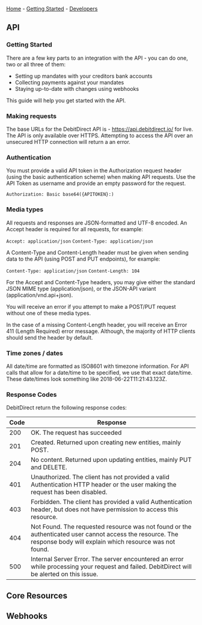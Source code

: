 [Home](/) - [Getting Started](/getting-started) - [Developers](/developers)

## API

### Getting Started

There are a few key parts to an integration with the API - you can do one, two or all three of them:

* Setting up mandates with your creditors bank accounts
* Collecting payments against your mandates
* Staying up-to-date with changes using webhooks

This guide will help you get started with the API.

### Making requests
The base URLs for the DebitDirect API is - https://api.debitdirect.io/ for live. The API is only available over HTTPS. Attempting to access the API over an unsecured HTTP connection will return a an error.

### Authentication
You must provide a valid API token in the Authorization request header (using the basic authentication scheme) when making API requests. Use the API Token as username and provide an empty password for the request.

`Authorization: Basic base64({APITOKEN}:)`

### Media types
All requests and responses are JSON-formatted and UTF-8 encoded. An Accept header is required for all requests, for example:

`Accept: application/json`
`Content-Type: application/json`

A Content-Type and Content-Length header must be given when sending data to the API (using POST and PUT endpoints), for example:

`Content-Type: application/json`
`Content-Length: 104`

For the Accept and Content-Type headers, you may give either the standard JSON MIME type (application/json), or the JSON-API variant (application/vnd.api+json).

You will receive an error if you attempt to make a POST/PUT request without one of these media types.

In the case of a missing Content-Length header, you will receive an Error 411 (Length Required) error message. Although, the majority of HTTP clients should send the header by default.

### Time zones / dates
All date/time are formatted as ISO8601 with timezone information. For API calls that allow for a date/time to be specified, we use that exact date/time. These date/times look something like 2018-06-22T11:21:43.123Z.

### Response Codes
DebitDirect return the following response codes:

| Code | Response |
|---|---|
| 200 | OK. The request has succeeded |
| 201 | Created. Returned upon creating new entities, mainly POST. |
| 204 | No content. Returned upon updating entities, mainly PUT and DELETE. |
| 401 | Unauthorized. The client has not provided a valid Authentication HTTP header or the user making the request has been disabled. |
| 403 | Forbidden. The client has provided a valid Authentication header, but does not have permission to access this resource. |
| 404 | Not Found. The requested resource was not found or the authenticated user cannot access the resource. The response body will explain which resource was not found. |
| 500 | Internal Server Error. The server encountered an error while processing your request and failed. DebitDirect will be alerted on this issue. |

## Core Resources

## Webhooks
